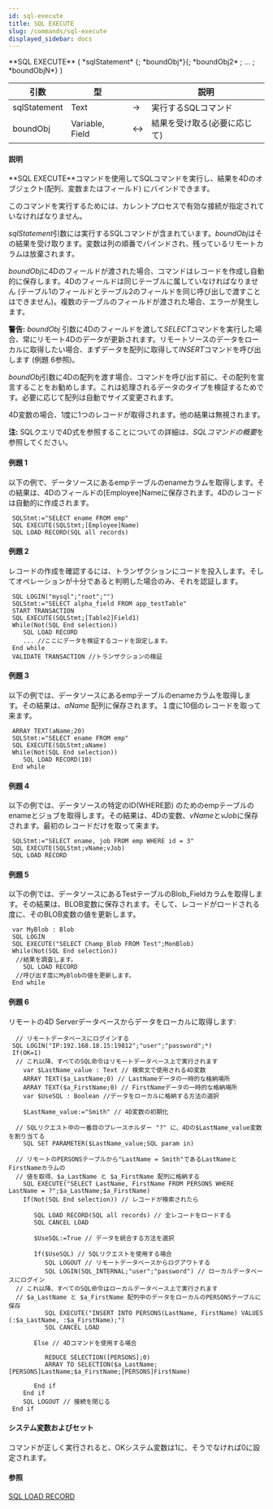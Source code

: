 ```yaml
---
id: sql-execute
title: SQL EXECUTE
slug: /commands/sql-execute
displayed_sidebar: docs
---
```


<!--REF #_command_.SQL EXECUTE.Syntax-->**SQL EXECUTE** ( *sqlStatement* {; *boundObj*}{; *boundObj2* ; ... ; *boundObjN*} )<!-- END REF-->
<!--REF #_command_.SQL EXECUTE.Params-->
| 引数 | 型 |  | 説明 |
| --- | --- | --- | --- |
| sqlStatement | Text | &srarr; | 実行するSQLコマンド |
| boundObj | Variable, Field | &harr; | 結果を受け取る(必要に応じて) |

<!-- END REF-->

#### 説明 

<!--REF #_command_.SQL EXECUTE.Summary-->**SQL EXECUTE**コマンドを使用してSQLコマンドを実行し、結果を4Dのオブジェクト(配列、変数またはフィールド) にバインドできます。<!-- END REF-->

このコマンドを実行するためには、カレントプロセスで有効な接続が指定されていなければなりません。

*sqlStatement*引数には実行するSQLコマンドが含まれています。*boundObj*はその結果を受け取ります。変数は列の順番でバインドされ、残っているリモートカラムは放棄されます。

*boundObj*に4Dのフィールドが渡された場合、コマンドはレコードを作成し自動的に保存します。4Dのフィールドは同じテーブルに属していなければなりません (テーブル1のフィールドとテーブル2のフィールドを同じ呼び出しで渡すことはできません)。複数のテーブルのフィールドが渡された場合、エラーが発生します。

**警告:** *boundObj* 引数に4Dのフィールドを渡して*SELECT*コマンドを実行した場合、常にリモート4Dのデータが更新されます。リモートソースのデータをローカルに取得したい場合、まずデータを配列に取得して*INSERT*コマンドを呼び出します (例題 6参照)。 

*boundObj*引数に4Dの配列を渡す場合、コマンドを呼び出す前に、その配列を宣言することをお勧めします。これは処理されるデータのタイプを検証するためです。必要に応じて配列は自動でサイズ変更されます。

4D変数の場合、1度に1つのレコードが取得されます。他の結果は無視されます。

**注:** SQLクエリで4D式を参照することについての詳細は、*SQLコマンドの概要*を参照してください。

#### 例題 1 

以下の例で、データソースにあるempテーブルのenameカラムを取得します。その結果は、4Dのフィールドの\[Employee\]Nameに保存されます。4Dのレコードは自動的に作成されます。

```4d
 SQLStmt:="SELECT ename FROM emp"
 SQL EXECUTE(SQLStmt;[Employee]Name)
 SQL LOAD RECORD(SQL all records)
```

#### 例題 2 

レコードの作成を確認するには、トランザクションにコードを投入します。そしてオペレーションが十分であると判明した場合のみ、それを認証します。

```4d
 SQL LOGIN("mysql";"root";"")
 SQLStmt:="SELECT alpha_field FROM app_testTable"
 START TRANSACTION
 SQL EXECUTE(SQLStmt;[Table2]Field1)
 While(Not(SQL End selection))
    SQL LOAD RECORD
    ... //ここにデータを検証するコードを設定します。
 End while
 VALIDATE TRANSACTION //トランザクションの検証
```

#### 例題 3 

以下の例では、データソースにあるempテーブルのenameカラムを取得します。その結果は、*aName* 配列に保存されます。１度に10個のレコードを取って来ます。

```4d
 ARRAY TEXT(aName;20)
 SQLStmt:="SELECT ename FROM emp"
 SQL EXECUTE(SQLStmt;aName)
 While(Not(SQL End selection))
    SQL LOAD RECORD(10)
 End while
```

#### 例題 4 

以下の例では、データソースの特定のID(WHERE節) のためのempテーブルのenameとジョブを取得します。その結果は、4Dの変数、*vName*と*vJob*に保存されます。最初のレコードだけを取って来ます。

```4d
 SQLStmt:="SELECT ename, job FROM emp WHERE id = 3"
 SQL EXECUTE(SQLStmt;vName;vJob)
 SQL LOAD RECORD
```

#### 例題 5 

以下の例では、データソースにあるTestテーブルのBlob\_Fieldカラムを取得します。その結果は、BLOB変数に保存されます。そして、レコードがロードされる度に、そのBLOB変数の値を更新します。

```4d
 var MyBlob : Blob
 SQL LOGIN
 SQL EXECUTE("SELECT Champ_Blob FROM Test";MonBlob)
 While(Not(SQL End selection))
  //結果を調査します。
    SQL LOAD RECORD
  //呼び出す度にMyBlobの値を更新します。
 End while
```

#### 例題 6 

リモートの4D Serverデータベースからデータをローカルに取得します:

```4d
  // リモートデータベースにログインする
 SQL LOGIN("IP:192.168.18.15:19812";"user";"password";*)
 If(OK=1)
  // これ以降、すべてのSQL命令はリモートデータベース上で実行されます
    var $LastName_value : Text // 検索文で使用される4D変数
    ARRAY TEXT($a_LastName;0) // LastNameデータの一時的な格納場所
    ARRAY TEXT($a_FirstName;0) // FirstNameデータの一時的な格納場所
    var $UseSQL : Boolean //データをローカルに格納する方法の選択
 
    $LastName_value:="Smith" // 4D変数の初期化
 
  // SQLリクエスト中の一番目のプレースホルダー "?" に、4Dの$LastName_value変数を割り当てる
    SQL SET PARAMETER($LastName_value;SQL param in)
 
  // リモートのPERSONSテーブルから"LastName = Smith"であるLastNameとFirstNameカラムの
  // 値を取得、$a_LastName と $a_FirstName 配列に格納する
    SQL EXECUTE("SELECT LastName, FirstName FROM PERSONS WHERE LastName = ?";$a_LastName;$a_FirstName)
    If(Not(SQL End selection)) // レコードが検索されたら
 
       SQL LOAD RECORD(SQL all records) // 全レコードをロードする
       SQL CANCEL LOAD
 
       $UseSQL:=True // データを統合する方法を選択
 
       If($UseSQL) // SQLリクエストを使用する場合
          SQL LOGOUT // リモートデータベースからログアウトする
          SQL LOGIN(SQL_INTERNAL;"user";"password") // ローカルデータベースにログイン
  // これ以降、すべてのSQL命令はローカルデータベース上で実行されます
  // $a_LastName と $a_FirstName 配列中のデータをローカルのPERSONSテーブルに保存
          SQL EXECUTE("INSERT INTO PERSONS(LastName, FirstName) VALUES (:$a_LastName, :$a_FirstName);")
          SQL CANCEL LOAD
 
       Else // 4Dコマンドを使用する場合
 
          REDUCE SELECTION([PERSONS];0)
          ARRAY TO SELECTION($a_LastName;[PERSONS]LastName;$a_FirstName;[PERSONS]FirstName)
 
       End if
    End if
    SQL LOGOUT // 接続を閉じる
 End if
```

#### システム変数およびセット 

コマンドが正しく実行されると、OKシステム変数は1に、そうでなければ0に設定されます。

#### 参照 

[SQL LOAD RECORD](sql-load-record.md)  
